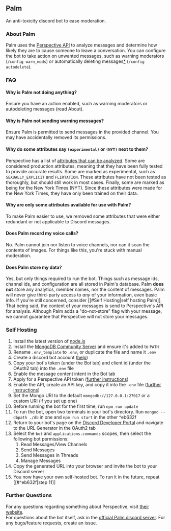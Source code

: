 ## Palm  
  
An anti-toxicity discord bot to ease moderation.  

### About Palm  
  
Palm uses the [Perspective API](https://perspectiveapi.com) to analyze messages and determine how likely they are to cause someone to leave a conversation. You can configure the bot to take action on unwanted messages, such as warning moderators (`/config warn_mods`) or automatically deleting messages[\*]([https://developers.perspectiveapi.com/s/about-the-api-model-cards?tabset-20254=2](https://developers.perspectiveapi.com/s/about-the-api-model-cards?tabset-20254=2)) (`/config autodelete`).  

### FAQ  
  
#### Why is Palm not doing anything?  
Ensure you have an action enabled, such as warning moderators or autodeleting messages (read About).  
  
#### Why is Palm not sending warning messages?  
Ensure Palm is permitted to send messages in the provided channel. You may have accidentally removed its permissions.  
  
#### Why do some attributes say `(experimental)` or `(NYT)` next to them?  
Perspective has a list of [attributes that can be analyzed](https://developers.perspectiveapi.com/s/about-the-api-attributes-and-languages?language=en_US). Some are considered production attributes, meaning that they have been fully tested to provide accurate results. Some are marked as experimental, such as `SEXUALLY_EXPLICIT` and `FLIRTATION`. These attributes have not been tested as thoroughly, but should still work in most cases. Finally, some are marked as being for the New York Times (NYT). Since these attributes were made for the New York Times, they have only been trained on their data.  
  
#### Why are only some attributes available for use with Palm?  
To make Palm easier to use, we removed some attributes that were either redundant or not applicable to Discord messages.  
  
#### Does Palm record my voice calls?  
No. Palm cannot join nor listen to voice channels, nor can it scan the contents of images. For things like this, you're stuck with manual moderation.  
  
#### Does Palm store my data?  
Yes, but only things required to run the bot. Things such as message ids, channel ids, and configuration are all stored in Palm's database. Palm __does not__ store any analytics, member names, nor the content of messages. Palm will never give third-party access to _any_ of your information, even basic info. If you're still concerned, consider [[#Self Hosting|self hosting Palm]]. That being said, the content of your messages is send to Perspective's API for analysis. Although Palm adds a "do-not-store" flag with your message, we cannot guarantee that Perspective will not store your messages.
  
### Self Hosting  
  
1. Install the latest version of [node.js](https://nodejs.org)  
2. Install the [MongoDB Community Server](https://www.mongodb.com/try/download/community) and ensure it's added to `PATH`
3. Rename `.env_template` to `.env`, or duplicate the file and name it `.env`
4. Create a discord bot account ([help](https://discord.com/developers/docs/getting-started#step-1-creating-an-app))
5. Copy your bot's token (under the Bot tab) and client id (under the OAuth2 tab) into the `.env` file
6. Enable the message content intent in the Bot tab
7. Apply for a Perspective API token ([further instructions](https://developers.perspectiveapi.com/s/docs-get-started))
8. Enable the API, create an API key, and copy it into the `.env` file ([further instructions](https://developers.perspectiveapi.com/s/docs-enable-the-api))
9. Set the Mongo URI to the default `mongodb://127.0.0.1:27017` or a custom URI (if you set up one)
10. Before running the bot for the first time, run `npm run update`
11. To run the bot, open two terminals in your bot's directory. Run `mongod --dbpath ./db` in one and `npm run start` in the other ^eb632f
12. Return to your bot's page on the [Discord Developer Portal](https://discord.com/developers/applications) and navigate to the URL Generator in the OAuth2 tab
13. Select the `bot` and `applications.commands` scopes, then select the following bot permissions:
	1. Read Messages/View Channels
	3. Send Messages
	4. Send Messages in Threads
	5. Manage Messages
14. Copy the generated URL into your browser and invite the bot to your Discord server
15. You now have your own self-hosted bot. To run it in the future, repeat [[#^eb632f|step 11]]
  
### Further Questions  
  
For any questions regarding something about Perspective, visit [their website](https://perspectiveapi.com).  
For questions about the bot itself, ask in the [official Palm discord server](https://discord.gg/C8dXbvU92z). For any bugs/feature requests, create an issue.
